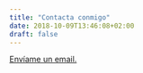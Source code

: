 ```yaml
---
title: "Contacta conmigo"
date: 2018-10-09T13:46:08+02:00
draft: false
---
```


[Envíame un email.](mailto:hello@dvcarrillo.ninja)
